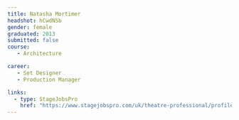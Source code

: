 ```yaml
---
title: Natasha Mortimer
headshot: hCwdNSb
gender: female
graduated: 2013
submitted: false
course:
   - Architecture

career:
   - Set Designer
   - Production Manager

links:
  - type: StageJobsPro
    href: "https://www.stagejobspro.com/uk/theatre-professional/profile/natasha-mortimer"
---
```

